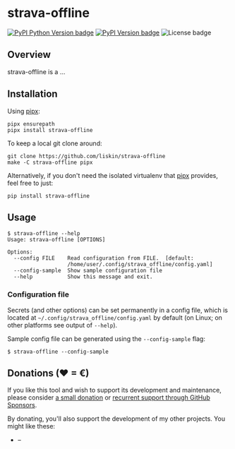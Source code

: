 # strava-offline

[![PyPI Python Version badge](https://img.shields.io/pypi/pyversions/strava-offline)](https://pypi.org/project/strava-offline/)
[![PyPI Version badge](https://img.shields.io/pypi/v/strava-offline)](https://pypi.org/project/strava-offline/)
![License badge](https://img.shields.io/github/license/liskin/strava-offline)

## Overview

strava-offline is a …

<!-- FIXME: example image -->

## Installation

Using [pipx][]:

```
pipx ensurepath
pipx install strava-offline
```

To keep a local git clone around:

```
git clone https://github.com/liskin/strava-offline
make -C strava-offline pipx
```

Alternatively, if you don't need the isolated virtualenv that [pipx][]
provides, feel free to just:

```
pip install strava-offline
```

[pipx]: https://github.com/pypa/pipx

## Usage

<!-- include tests/readme/help.md -->
    $ strava-offline --help
    Usage: strava-offline [OPTIONS]
    
    Options:
      --config FILE    Read configuration from FILE.  [default:
                       /home/user/.config/strava_offline/config.yaml]
      --config-sample  Show sample configuration file
      --help           Show this message and exit.
<!-- end include -->

<!-- FIXME: example -->

### Configuration file

Secrets (and other options) can be set permanently in a config file,
which is located at `~/.config/strava_offline/config.yaml` by default
(on Linux; on other platforms see output of `--help`).

Sample config file can be generated using the `--config-sample` flag:

<!-- include tests/readme/config-sample.md -->
    $ strava-offline --config-sample
<!-- end include -->

## Donations (♥ = €)

If you like this tool and wish to support its development and maintenance,
please consider [a small donation](https://www.paypal.me/lisknisi/10EUR) or
[recurrent support through GitHub Sponsors](https://github.com/sponsors/liskin).

By donating, you'll also support the development of my other projects. You
might like these:

* <!-- FIXME: [name](link) --> – <!-- FIXME: description -->

